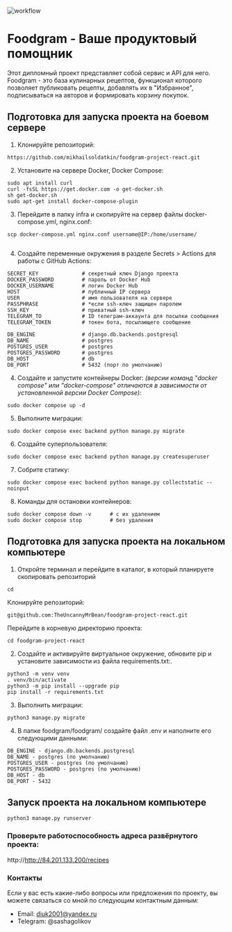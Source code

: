 ![workflow](https://github.com/theuncannymrbean/foodgram-project-react/actions/workflows/main.yml/badge.svg)
# Foodgram - Ваше продуктовый помощник
Этот дипломный проект представляет собой сервис и API для него. Foodgram - это база кулинарных рецептов, функционал которого позволяет публиковать рецепты, добавлять их в "Избранное", подписываться на авторов и формировать корзину покупок. 

## Подготовка для запуска проекта на боевом сервере
1. Клонируйте репозиторий:
```
https://github.com/mikhailsoldatkin/foodgram-project-react.git
```
2. Установите на сервере Docker, Docker Compose:

```
sudo apt install curl                                   
curl -fsSL https://get.docker.com -o get-docker.sh     
sh get-docker.sh                                       
sudo apt-get install docker-compose-plugin              
```
3. Перейдите в папку infra и скопируйте на сервер файлы docker-compose.yml, nginx.conf:

```
scp docker-compose.yml nginx.conf username@IP:/home/username/   
                                                                
```
4. Создайте переменные окружения в разделе Secrets > Actions для работы с GitHub Actions:
```
SECRET_KEY              # секретный ключ Django проекта
DOCKER_PASSWORD         # пароль от Docker Hub
DOCKER_USERNAME         # логин Docker Hub
HOST                    # публичный IP сервера
USER                    # имя пользователя на сервере
PASSPHRASE              # *если ssh-ключ защищен паролем
SSH_KEY                 # приватный ssh-ключ
TELEGRAM_TO             # ID телеграм-аккаунта для посылки сообщения
TELEGRAM_TOKEN          # токен бота, посылающего сообщение

DB_ENGINE               # django.db.backends.postgresql
DB_NAME                 # postgres
POSTGRES_USER           # postgres
POSTGRES_PASSWORD       # postgres
DB_HOST                 # db
DB_PORT                 # 5432 (порт по умолчанию)
```
4. Создайте и запустите контейнеры Docker:
*(версии команд "docker compose" или "docker-compose" отличаются в зависимости от установленной версии Docker Compose):*
```
sudo docker compose up -d
```

5. Выполните миграции:
```
sudo docker compose exec backend python manage.py migrate
```

6. Создайте суперпользователя:
```
sudo docker compose exec backend python manage.py createsuperuser
```

7. Собрите статику:
```
sudo docker compose exec backend python manage.py collectstatic --noinput
```

8. Команды для остановки контейнеров:
```
sudo docker compose down -v      # с их удалением
sudo docker compose stop         # без удаления
```

## Подготовка для запуска проекта на локальном компьютере
1. Откройте терминал и перейдите в каталог, в который планируете скопировать репозиторий
```
cd 
```
Клонируйте репозиторий:
```
git@github.com:TheUncannyMrBean/foodgram-project-react.git
```
Перейдите в корневую директорию проекта:
```
cd foodgram-project-react

```
2. Создайте и активируйте виртуальное окружение, обновите pip и установите зависимости из файла requirements.txt:.
```
python3 -m venv venv
. venv/bin/activate
python3 -m pip install --upgrade pip
pip install -r requirements.txt
```
3. Выполнить миграции:

```
python3 manage.py migrate
```
4. В папке foodgram/foodgram/ создайте файл .env и наполните его следующими данными:

```
DB_ENGINE - django.db.backends.postgresql
DB_NAME - postgres (по умолчанию)
POSTGRES_USER - postgres (по умолчанию)
POSTGRES_PASSWORD - postgres (по умолчанию)
DB_HOST - db
DB_PORT - 5432
```
## Запуск проекта на локальном компьютере

```
python3 manage.py runserver
```
### Проверьте работоспособность адреса развёрнутого проекта:
http://http://84.201.133.200/recipes

### Контакты
Если у вас есть какие-либо вопросы или предложения по проекту, вы можете связаться со мной по следующим контактным данным:

- Email: diuk2001@yandex.ru
- Telegram: @sashagolikov
